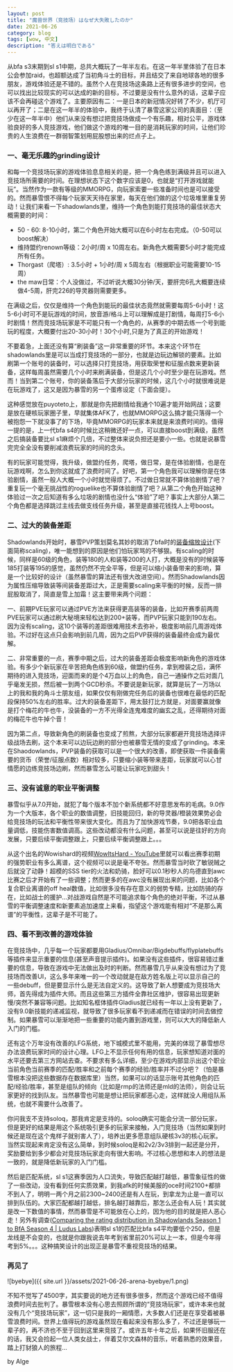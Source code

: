 ```yaml
---
layout: post
title: "魔兽世界（竞技场）はなぜ大失敗したのか"
date: 2021-06-26
category: blog
tags: [wow, 中文]
description: "答えは明白である"
---
```


从bfa s3末期到sl s1中期，总共大概玩了一年半左右。在这一年半里体验了在日本公会参加raid，也超额达成了当初角斗士的目标，并且结交了来自地球各地的很多朋友，游戏体验还是不错的。虽然个人在竞技场这条路上还有很多进步的空间，也可以找出比较现实的可以达成的新的目标，不过要是没有什么意外的话，这辈子应该不会再碰这个游戏了。主要原因有二：一是日本的新冠情况好转了不少，机厅可以再开了；二是在这一年半的体验中，我终于认清了暴雪这家公司的真面目：（至少在这一年半中）他们从来没有想过把竞技场做成一个有乐趣，相对公平，游戏体验良好的多人竞技游戏，他们做这个游戏的唯一目的是消耗玩家的时间，让他们珍贵的人生浪费在一群弱智策划用屁股想出来的烂点子上。

### 一、毫无乐趣的grinding设计
和每一个竞技场玩家的游戏体验息息相关的是，把一个角色练到满级并且可以进入竞技场所需要的时间。在理想状态下这个数字应该是0，也就是“打开游戏就能玩”。当然作为一款有等级的MMORPG，向玩家索要一些准备时间也是可以接受的。然而暴雪恨不得每个玩家天天待在家里，每天在他们做的这个垃圾堆里重复劳动！让我们来看一下shadowlands里，维持一个角色到能打竞技场的最佳状态大概需要的时间：

* 50 - 60: 8-10小时，第二个角色开始大概可以在6小时左右完成。（0-50可以boost解决）
* 维持盟约renown等级：2小时/周 x 10周左右。新角色大概需要5小时才能完成所有任务。
* Thorgast（爬塔）: 3.5小时 + 1小时/周 x 5周左右（根据职业可能需要10-15周）
* the maw日常：个人没做过，不过听说大概30分钟/天，要肝完6孔大概要连续做4-5周，肝完226的导灵器则需要更多。

在满级之后，仅仅是维持一个角色到能玩的最佳状态竟然就需要每周5-6小时！这5-6小时可不是玩游戏的时间，放音游/格斗上可以理解成是打剧情，每周打5-6小时剧情！然而竞技场玩家是不可能只有一个角色的，从赛季的中期去练一个号到能玩的程度，大概要付出20-30小时！30个小时,只是为了真正的开始游戏！

不要着急，上面还没有算“刷装备”这一非常重要的环节。本来这个环节在shadowlands里是可以当成打竞技场的一部分，也就是边玩边解锁的要素。比如刷第一个账号的装备时，可以选择只打竞技场，用获取荣誉和征服点数来更新装备，这样每周虽然需要几个小时来刷满装备，但是这几个小时至少是在玩游戏。然而！当到第二个账号，你的装备落后于大部分玩家的时候，这几个小时就很难说是在玩游戏了，这又是因为暴雪的另一个蛋疼设定（下面会提）。

这种感觉放在puyoteto上，那就是你先把剧情给我通个10遍才能开始网战；这要是放在硬核玩家圈子里，早就集体AFK了，也就MMORPG这么搞才能只落得一个被抱怨一下就没事了的下场，毕竟MMORPG的玩家本来就是来浪费时间的。值得一提的是，上一代bfa s4的时候比这稍微还好一点，可以直接boost到满级，虽然之后搞装备要比sl s1麻烦个几倍，不过整体来说负担还是要小一些。也就是说暴雪完完全全没有要削减浪费玩家的时间的念头。

有的玩家可能觉得，我升级，做盟约任务，爬塔，做日常，是在体验剧情，也是在玩游戏啊，怎么到你这就成了浪费时间了。好吧，第一个角色我可以理解你是在体验剧情，虽然一般人大概一个小时就觉得烦了。不过做日常就不算体验剧情了吧？重复玩一个毫无挑战性的roguelike也不算体验剧情了吧？从第二个角色开始这种体验过一次之后知道有多么垃圾的剧情也没什么“体验”了吧？事实上大部分人第二个角色都是选择跳过主线去做支线任务升级，甚至是直接花钱找人上号boost。

### 二、过大的装备差距
Shadowlands开始时，暴雪PVP策划莫名其妙的取消了bfa时的[装备缩放设计](https://twitter.com/ckaleiki/status/1041878657701052416)(下面简称scaling)，唯一能想到的原因是他们怕玩家骂的不够狠。有scaling的时候，同样是60级的角色，装等180的人和装等200的人打，大概是没有的时候装等185打装等195的感觉，虽然仍然不完全平等，但是可以缩小装备带来的影响，算是一个比较好的设计（虽然暴雪的算法还有很大改进空间）。然而Shadowlands因为属性压缩导致装等间装备差距过大，正是需要scaling来平衡的时候，反而一排屁股取消了，简直是雪上加霜！这主要带来两个问题：

一、前期PVE玩家可以通过PVE方法来获得更高装等的装备，比如开赛季前两周PVE玩家可以通过刷大秘境来轻松达到200+装等，而PVP玩家只能到190左右。因为没有scaling，这10个装等的差距很难用技术去弥补，极度影响前几周游戏体验。不过好在这点只会影响到前几周，因为之后PVP获得的装备最终会成为最优解。

二、非常重要的一点，赛季中期之后，过大的装备差距会极度影响新角色的游戏体验。有多少个新玩家在辛苦把角色练到60级，做盟约任务，拿到橙装之后，满怀期待的进入竞技场，迎面而来的是个4万血以上的角色，自己一通操作之后对面几乎毫发无损，然后被一到两个GCD秒杀。不要说是新玩家，就算是玩了一万场以上的我和我的角斗士朋友组，如果仅仅有刚做完任务后的装备也很难在最低的匹配段保持50%左右的胜率。过大的装备差距下，用太鼓打比方就是，对面要赢就像是打个梅花的牛也牛，没装备的一方不光得全连鬼难度的幽玄之乱，还得期待对面的梅花牛也牛掉个音！

因为第二点，导致新角色的刷装备也变成了煎熬，大部分玩家都避开竞技场选择评级战场去刷，这个本来可以边玩边刷的部分也被暴雪无情的变成了grinding。本来在Shaodowlands，PVP装备的获取可以是一个很大的改善，即使获取一件装备需要的货币（荣誉/征服点数）相对较多，只要缩小装等带来差距，玩家就可以心甘情愿的边练竞技场边刷，然而暴雪怎么可能让玩家吃到甜头！

### 三、没有诚意的职业平衡调整
暴雪似乎从7.0开始，就犯了每个版本不加个新系统都不好意思发布的毛病。9.0作为一个大版本，各个职业的数值调整，旧技能回归，新的导灵器/橙装效果势必会给竞技场的玩法和平衡性带来很大变化。而且为了加快游戏节奏，9.0把各职业血量调低，技能伤害数值调高。这些改动都没有什么问题，甚至可以说是往好的方向发展，只要后续平衡调整跟上，只要后续平衡调整跟上。。。

从这个出名的Wowishard的视频[WowItsHard - YouTube](https://www.youtube.com/c/WowItsHard/videos)里就可以看出赛季初期的强势职业有多么离谱，这个视频可以说是毫不夸张。然而暴雪当时砍了敏锐贼之后就没了动静！超模的SSS tier的火法和奶骑，脸好可以0.1秒秒人的鸟德直到awc比赛之后才开始有了一些调整；然而更多的在awc没有展现出来的问题，比如各个复合职业离谱的off heal数值，比如很多没有存在意义的弱势专精，比如防骑的存在，比如战士的援护...对战游戏自然是不可能追求每个角色的绝对平衡，不过从暴雪的平衡调整速度和新要素追加速度上来看，指望这个游戏能有相对“不是那么离谱”的平衡性，这辈子是不可能了。

### 四、看不到改善的游戏体验
在竞技场中，几乎每一个玩家都要用Gladius/Omnibar/Bigdebuffs/flyplatebuffs等插件来显示重要的信息(甚至声音提示插件)。如果没有这些插件，很容易错过重要的信息，导致在游戏中无法做出及时的判断。然而暴雪几乎从来没有想过为了竞技场而改善UI，这么多年来唯一的一个改动就是在敌方姓名版上可以显示自己的一些debuff，但是要显示什么是无法自定义的。这导致了新人想要成为竞技场大师，首先得成为插件大师。而且这些第三方插件全靠社区维护，很容易出现更新慢/突然不兼容等问题。比如知名框体插件Gladius就已经有一年以上没有更新了，没有9.0新技能的递减监视，就导致了很多玩家看不到递减而在错误的时间去做控制。如果暴雪可以渐渐地把一些重要的功能内置到游戏里，则可以大大的降低新人入门的门槛。

还有这个万年没有改善的LFG系统，地下城模式里不能用，完美的体现了暴雪想尽办法浪费玩家时间的设计心理。LFG上不显示任何有用的信息，玩家想知道对面的水平还要去第三方网站去查。不要求有多么详细，至少在游戏内部显示出这个职业当前角色当前赛季的匹配/胜率和之前每个赛季的经验/胜率并不过分吧？（怕是暴雪根本没把这些数据存在数据库里）当然，如果可以的话显示账号其他角色的匹配/经验/胜率，甚至是组队的倾向（比如是rmp的法师还是mld的法师），则会让玩家更好的找到队友。当然暴雪也可能是想让把玩家都恶心走，这样就没人用组队系统，也就不需要什么改善了。

你问我支不支持soloq，那我肯定是支持的。soloq确实可能会分流一部分玩家，但是更好的结果是用这个系统吸引更多的玩家来接触，入门竞技场（当然如果到时候还是现在这个鬼样子就别害人了），培养出更多愿意组队硬核3v3的核心玩家。当然实现起来肯定没有这么简单，到时候soloq是和2v2/3v3排到一起还是分开，奖励要给到多少都会对竞技场玩家走向有很大影响。不过核心思想和本人的想法是一致的，就是降低新玩家的入门门槛。

然后是匹配系统，sl s1这赛季因为人口流失，导致匹配越打越低，暴雪象征性的做了一些改动，没有看到任何实质效果，到我afk的时候美服的oce时间2100+都排不到人了，明明一两个月之前2300~2400还是有人在玩，到拿龙为止是一直可以排到队伍的。大家匹配都越打越低，排名越打越靠后，那怎么还会有人玩！其实就是改一下数值的事情，然而暴雪是不可能放在心上的，因为他的目的就是把人恶心走！另外有调查([Comparing the rating distribution in Shadowlands Season 1 to BfA Season 4 \| Ludus Labs](https://luduslabs.org/articles/comparing-ratings-in-sl-and-bfa))表明sl s1的匹配比bfa s4平均要低个250，但是龙线是不会变的，也就是你跟我说去年考到省里前20%可以上一本，但是今年得考到5%。。。这种搞笑设计的出现正是暴雪不重视竞技场的结果。

### 再见了

![byebye]({{ site.url }}/assets/2021-06-26-arena-byebye/1.png)

不知不觉写了4500字，其实要说的地方还有很多很多，然而这个游戏已经不值得浪费时间去批判了。暴雪根本没有心思去照顾所谓的“竞技场玩家”，或许本来也就没有几个“竞技场玩家”，这一切只是我的一厢情愿，大多数人们还是在享受着被暴雪浪费时间。世界上值得玩的游戏虽然现在看起来没有那么多了，不过还是够玩一辈子的，再不济也不至于回到这里来竞技了。或许五年十年之后，如果怀旧服还在的话，我又会捡起一位人类女战士，伴着艾尔文森林的音乐，听着熟悉的效果音，踏上打豺狼人的旅程...

by Alge